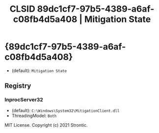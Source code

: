 ﻿---
title: "CLSID 89dc1cf7-97b5-4389-a6af-c08fb4d5a408 | Mitigation State"
excerpt: What is COM-Object CLSID 89dc1cf7-97b5-4389-a6af-c08fb4d5a408?
---

# {89dc1cf7-97b5-4389-a6af-c08fb4d5a408}

* (default): `Mitigation State`

## Registry


### InprocServer32

* (default): `C:\Windows\System32\MitigationClient.dll`
* ThreadingModel: `Both`

MIT License. Copyright (c) 2021 Strontic.


